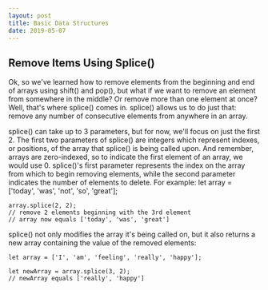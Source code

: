 ```yaml
---
layout: post
title: Basic Data Structures
date: 2019-05-07
---
```

## Remove Items Using Splice()

Ok, so we've learned how to remove elements from the beginning and end of arrays using shift() and pop(), but what if we want to remove an element from somewhere in the middle? Or remove more than one element at once? Well, that's where splice() comes in. splice() allows us to do just that: remove any number of consecutive elements from anywhere in an array.

splice() can take up to 3 parameters, but for now, we'll focus on just the first 2. The first two parameters of splice() are integers which represent indexes, or positions, of the array that splice() is being called upon. And remember, arrays are zero-indexed, so to indicate the first element of an array, we would use 0. splice()'s first parameter represents the index on the array from which to begin removing elements, while the second parameter indicates the number of elements to delete. For example:
    let array = ['today', 'was', 'not', 'so', 'great'];

    array.splice(2, 2);
    // remove 2 elements beginning with the 3rd element
    // array now equals ['today', 'was', 'great']

splice() not only modifies the array it's being called on, but it also returns a new array containing the value of the removed elements:

    let array = ['I', 'am', 'feeling', 'really', 'happy'];

    let newArray = array.splice(3, 2);
    // newArray equals ['really', 'happy']